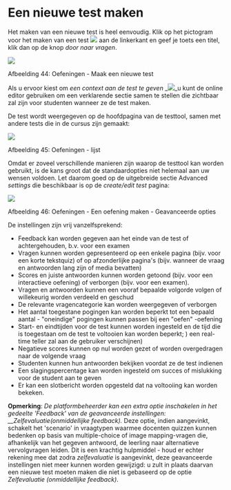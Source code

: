 # Een nieuwe test maken

Het maken van een nieuwe test is heel eenvoudig. Klik op het pictogram voor het maken van een test ![](../../.gitbook/assets/graphics130%20%283%29.png) aan de linkerkant en geef je toets een titel, klik dan op de knop _door naar vragen_.

![](../../.gitbook/assets/graphics133%20%281%29.png)

Afbeelding 44: Oefeningen - Maak een nieuwe test

Als u ervoor kiest om _een context aan de test te geven_ \_![](../../.gitbook/assets/graphics131%20%281%29.png)\_u kunt de online editor gebruiken om een verklarende sectie samen te stellen die zichtbaar zal zijn voor studenten wanneer ze de test maken.

De test wordt weergegeven op de hoofdpagina van de testtool, samen met andere tests die in de cursus zijn gemaakt:

![](../../.gitbook/assets/graphics134%20%281%29.png)

Afbeelding 45: Oefeningen - lijst

Omdat er zoveel verschillende manieren zijn waarop de testtool kan worden gebruikt, is de kans groot dat de standaardopties niet helemaal aan uw wensen voldoen. Let daarom goed op de uitgebreide sectie Advanced _settings_ die beschikbaar is op de _create/edit test_ pagina:

![](../../.gitbook/assets/graphics135%20%281%29.png)

Afbeelding 46: Oefeningen - Een oefening maken - Geavanceerde opties

De instellingen zijn vrij vanzelfsprekend:

* Feedback kan worden gegeven aan het einde van de test of achtergehouden, b.v. voor een examen
* Vragen kunnen worden gepresenteerd op een enkele pagina \(bijv. voor een korte tekstquiz\) of op afzonderlijke pagina's \(bijv. wanneer de vraag en antwoorden lang zijn of media bevatten\)
* Scores en juiste antwoorden kunnen worden getoond \(bijv. voor een interactieve oefening\) of verborgen \(bijv. voor een examen\).
* Vragen en antwoorden kunnen een vooraf bepaalde volgorde volgen of willekeurig worden verdeeld en geschud
* De relevante vragencategorie kan worden weergegeven of verborgen
* Het aantal toegestane pogingen kan worden beperkt tot een bepaald aantal - "oneindige" pogingen kunnen passen bij een "oefen" -oefening
* Start- en eindtijden voor de test kunnen worden ingesteld en de tijd die is toegestaan om de test te voltooien kan worden beperkt; \) een real-time teller zal aan de gebruiker verschijnen\)
* Negatieve scores kunnen op nul worden gezet of worden overgedragen naar de volgende vraag
* Studenten kunnen hun antwoorden bekijken voordat ze de test indienen
* Een slagingspercentage kan worden ingesteld om succes of mislukking voor de student aan te geven
* Er kan een slotbericht worden opgesteld dat na voltooiing kan worden bekeken.

**Opmerking**: _De platformbeheerder kan een extra optie inschakelen in het gedeelte 'Feedback' van de geavanceerde instellingen: \_\_Zelfevaluatie\(onmiddellijke feedback\)._ Deze optie, indien aangevinkt, schakelt het 'scenario' in vraagtypen waarmee docenten quizzen kunnen bedenken op basis van multiple-choice of image mapping-vragen die, afhankelijk van het gegeven antwoord, de leerling naar alternatieve vervolgvragen leiden. Dit is een krachtig hulpmiddel - houd er echter rekening mee dat zodra _zelfevaluatie_ is aangevinkt, deze geavanceerde instellingen niet meer kunnen worden gewijzigd: u zult in plaats daarvan een nieuwe test moeten maken die niet is gebaseerd op de optie _Zelfevaluatie \(onmiddellijke feedback\)_.

